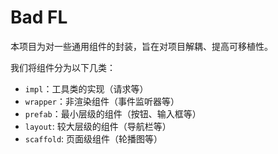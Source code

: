 # Bad FL

本项目为对一些通用组件的封装，旨在对项目解耦、提高可移植性。

我们将组件分为以下几类：

- `impl`：工具类的实现（请求等）
- `wrapper`：非渲染组件（事件监听器等）
- `prefab`：最小层级的组件（按钮、输入框等）
- `layout`: 较大层级的组件（导航栏等）
- `scaffold`: 页面级组件（轮播图等）